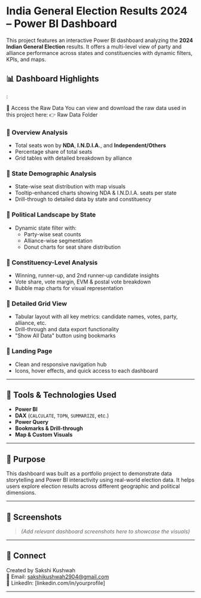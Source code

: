 # India General Election Results 2024 – Power BI Dashboard

This project features an interactive Power BI dashboard analyzing the **2024 Indian General Election** results. It offers a multi-level view of party and alliance performance across states and constituencies with dynamic filters, KPIs, and maps.

## 📊 Dashboard Highlights
:

📂 Access the Raw Data
You can view and download the raw data used in this project here:
👉 Raw Data Folder



### 🔹 Overview Analysis
- Total seats won by **NDA**, **I.N.D.I.A.**, and **Independent/Others**
- Percentage share of total seats
- Grid tables with detailed breakdown by alliance

### 🔹 State Demographic Analysis
- State-wise seat distribution with map visuals
- Tooltip-enhanced charts showing NDA & I.N.D.I.A. seats per state
- Drill-through to detailed data by state and constituency

### 🔹 Political Landscape by State
- Dynamic state filter with:
  - Party-wise seat counts
  - Alliance-wise segmentation
  - Donut charts for seat share distribution

### 🔹 Constituency-Level Analysis
- Winning, runner-up, and 2nd runner-up candidate insights
- Vote share, vote margin, EVM & postal vote breakdown
- Bubble map charts for visual representation

### 🔹 Detailed Grid View
- Tabular layout with all key metrics: candidate names, votes, party, alliance, etc.
- Drill-through and data export functionality
- "Show All Data" button using bookmarks

### 🔹 Landing Page
- Clean and responsive navigation hub
- Icons, hover effects, and quick access to each dashboard

---

## 🧰 Tools & Technologies Used
- **Power BI**
- **DAX** (`CALCULATE`, `TOPN`, `SUMMARIZE`, etc.)
- **Power Query**
- **Bookmarks & Drill-through**
- **Map & Custom Visuals**

---

## 📌 Purpose
This dashboard was built as a portfolio project to demonstrate data storytelling and Power BI interactivity using real-world election data. It helps users explore election results across different geographic and political dimensions.

---

## 📎 Screenshots
> *(Add relevant dashboard screenshots here to showcase the visuals)*

---

## 🔗 Connect
Created by Sakshi Kushwah  
📧 Email: sakshikushwah2904@gmail.com  
🔗 LinkedIn: [linkedin.com/in/yourprofile]

---

